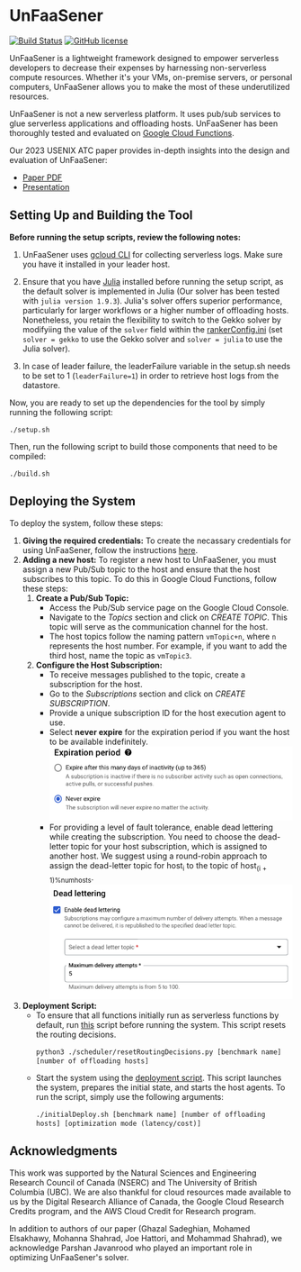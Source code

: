 # UnFaaSener
[![Build Status](https://github.com/ubc-cirrus-lab/unfaasener/actions/workflows/python-app.yml/badge.svg)](https://github.com/ubc-cirrus-lab/unfaasener/actions/workflows/python-app.yml) [![GitHub license](https://img.shields.io/badge/license-Apache%202-blue.svg)](https://github.com/ubc-cirrus-lab/unfaasener/blob/main/LICENSE)

UnFaaSener is a lightweight framework designed to empower serverless developers to decrease their expenses by harnessing non-serverless compute resources.
Whether it's your VMs, on-premise servers, or personal computers, UnFaaSener allows you to make the most of these underutilized resources.

UnFaaSener is not a new serverless platform.
It uses pub/sub services to glue serverless applications and offloading hosts.
UnFaaSener has been thoroughly tested and evaluated on [Google Cloud Functions](https://cloud.google.com/functions).

Our 2023 USENIX ATC paper provides in-depth insights into the design and evaluation of UnFaaSener: 
* [Paper PDF](https://www.usenix.org/system/files/atc23-sadeghian.pdf)
* [Presentation](https://www.youtube.com/watch?v=Yk9N5Ui6oaI)

## Setting Up and Building the Tool

**Before running the setup scripts, review the following notes:**

1. UnFaaSener uses [gcloud CLI](https://cloud.google.com/sdk/docs/install) for collecting serverless logs. 
Make sure you have it installed in your leader host.

2. Ensure that you have [Julia](https://julialang.org/downloads/platform/) installed before running the setup script, as the default solver is implemented in Julia (Our solver has been tested with `julia version 1.9.3`). 
Julia's solver offers superior performance, particularly for larger workflows or a higher number of offloading hosts. 
Nonetheless, you retain the flexibility to switch to the Gekko solver by modifyiing the value of the `solver` field within the [rankerConfig.ini](https://github.com/ubc-cirrus-lab/unfaasener/blob/main/scheduler/rankerConfig.ini) (set `solver = gekko` to use the Gekko solver and `solver = julia` to use the Julia solver).

3. In case of leader failure, the leaderFailure variable in the setup.sh needs to be set to 1 (```leaderFailure=1```) in order to retrieve host logs from the datastore.

Now, you are ready to set up the dependencies for the tool by simply running the following script:

```
./setup.sh 
```
Then, run the following script to build those components that need to be compiled:
```
./build.sh
```

## Deploying the System

To deploy the system, follow these steps:
1. **Giving the required credentials:** To create the necassary credentials for using UnFaaSener, follow the instructions [here](./scheduler/key/).
2. **Adding a new host:** To register a new host to UnFaaSener, you must assign a new Pub/Sub topic to the host and ensure that the host subscribes to this topic. To do this in Google Cloud Functions, follow these steps:
    1. **Create a Pub/Sub Topic:** 
        * Access the Pub/Sub service page on the Google Cloud Console.
        * Navigate to the *Topics* section and click on *CREATE TOPIC*. This topic will serve as the communication channel for the host.
        * The host topics follow the naming pattern `vmTopic+n`, where `n` represents the host number. For example, if you want to add the third host, name the topic as `vmTopic3`.
    2. **Configure the Host Subscription:**
        * To receive messages published to the topic, create a subscription for the host.
        * Go to the *Subscriptions* section and click on *CREATE SUBSCRIPTION*.
        * Provide a unique subscription ID for the host execution agent to use.
        * Select **never expire** for the expiration period if you want the host to be available indefinitely.
            <img src="./scheduler/key/Images/expire.png" alt="expireSubsciption"/>
        * For providing a level of fault tolerance, enable dead lettering while creating the subscription. You need to choose the dead-letter topic for your host subscription, which is assigned to another host. We suggest using a round-robin approach to assign the dead-letter topic for host<sub>i</sub> to the topic of host<sub>(i + 1)%numhosts</sub>.
            <img src="./scheduler/key/Images/deadLetter.png" alt="deadLetterTopic"/>
3. **Deployment Script:**
    * To ensure that all functions initially run as serverless functions by default, run [this](./scheduler/resetRoutingDecisions.py) script before running the system. 
    This script resets the routing decisions.
        ```
        python3 ./scheduler/resetRoutingDecisions.py [benchmark name] [number of offloading hosts]
        ``` 
    * Start the system using the [deployment script](./initialDeploy.sh). 
    This script launches the system, prepares the initial state, and starts the host agents.
    To run the script, simply use the following arguments:
        ```
        ./initialDeploy.sh [benchmark name] [number of offloading hosts] [optimization mode (latency/cost)]
        ``` 

## Acknowledgments

This work was supported by the Natural Sciences and Engineering Research Council of Canada (NSERC) and The University of British Columbia (UBC).
We are also thankful for cloud resources made available to us by the Digital Research Alliance of Canada, the Google Cloud Research Credits program, and the AWS Cloud Credit for Research program.

In addition to authors of our paper (Ghazal Sadeghian, Mohamed Elsakhawy, Mohanna Shahrad, Joe Hattori, and Mohammad Shahrad), we acknowledge Parshan Javanrood who played an important role in optimizing UnFaaSener's solver.
